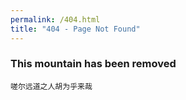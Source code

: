 ```yaml
---
permalink: /404.html
title: "404 - Page Not Found"
---
```


### This mountain has been removed

```
嗟尔远道之人胡为乎来哉
```
